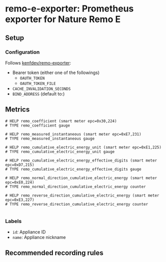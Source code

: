 # remo-e-exporter: Prometheus exporter for Nature Remo E

## Setup

### Configuration

Follows [kenfdev/remo-exporter](https://github.com/kenfdev/remo-exporter):

- Bearer token (either one of the followings)
  - `OAUTH_TOKEN`
  - `OAUTH_TOKEN_FILE`
- `CACHE_INVALIDATION_SECONDS`
- `BIND_ADDRESS` (default to:)

## Metrics


```
# HELP remo_coefficient (smart meter epc=0x30,224)
# TYPE remo_coefficient gauge

# HELP remo_measured_instantaneous (smart meter epc=0xE7,231)
# TYPE remo_measured_instantaneous gauge

# HELP remo_cumulative_electric_energy_unit (smart meter epc=0xE1,225)
# TYPE remo_cumulative_electric_energy_unit gauge

# HELP remo_cumulative_electric_energy_effective_digits (smart meter epc=0xD7,215)
# TYPE remo_cumulative_electric_energy_effective_digits gauge

# HELP remo_normal_direction_cumulative_electric_energy (smart meter epc=0xE0,224)
# TYPE remo_normal_direction_cumulative_electric_energy counter

# HELP remo_reverse_direction_cumulative_electric_energy (smart meter epc=0xE3,227)
# TYPE remo_reverse_direction_cumulative_electric_energy counter


```

### Labels

- `id`: Appliance ID
- `name`: Appliance nickname

## Recommended recording rules
